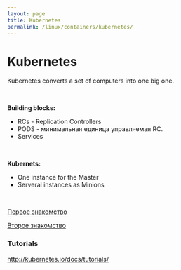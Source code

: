 ```yaml
---
layout: page
title: Kubernetes
permalink: /linux/containers/kubernetes/
---
```


# Kubernetes

Kubernetes converts a set of computers into one big one.

<br/>

**Building blocks:**

- RCs - Replication Controllers  
- PODS - минимальная единица управляемая RC.
- Services

<br/>

**Kubernets:**

- One instance for the Master
- Serveral instances as Minions


<br/>

[Первое знакомство](/linux/containers/kubernetes/first-look/)  


[Второе знакомство](/linux/containers/kubernetes/second-look/)  



### Tutorials
http://kubernetes.io/docs/tutorials/
